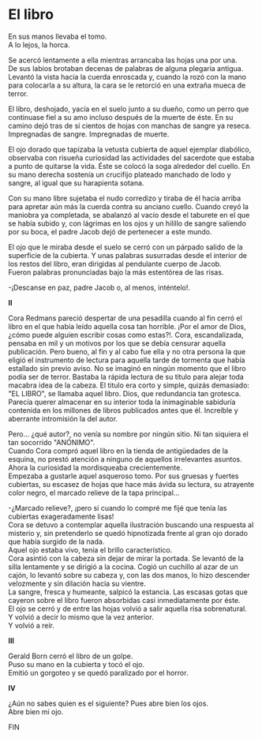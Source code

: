 # El libro

En sus manos llevaba el tomo.  
A lo lejos, la horca.

Se acercó lentamente a ella mientras arrancaba las hojas una por una.  
De sus labios brotaban decenas de palabras de alguna plegaria antigua.  
Levantó la vista hacia la cuerda enroscada y, cuando la rozó con la
mano para colocarla a su altura, la cara se le retorció en una extraña
mueca de terror.

El libro, deshojado, yacía en el suelo junto a su dueño, como un perro
que continuase fiel a su amo incluso después de la muerte de éste. En
su camino dejó tras de sí cientos de hojas con manchas de sangre ya
reseca. Impregnadas de sangre. Impregnadas de muerte.

El ojo dorado que tapizaba la vetusta cubierta de aquel ejemplar
diabólico, observaba con risueña curiosidad las actividades del
sacerdote que estaba a punto de quitarse la vida. Éste se colocó la
soga alrededor del cuello. En su mano derecha sostenía un crucifijo
plateado manchado de lodo y sangre, al igual que su harapienta sotana.

Con su mano libre sujetaba el nudo corredizo y tiraba de él hacia
arriba para apretar aún más la cuerda contra su anciano cuello. Cuando
creyó la maniobra ya completada, se abalanzó al vacío desde el taburete
en el que se había subido y, con lágrimas en los ojos y un hilillo de
sangre saliendo por su boca, el padre Jacob dejó de pertenecer a este
mundo.

El ojo que le miraba desde el suelo se cerró con un párpado salido de
la superficie de la cubierta. Y unas palabras susurradas desde el
interior de los restos del libro, eran dirigidas al pendulante cuerpo
de Jacob.  
Fueron palabras pronunciadas bajo la más estentórea de las risas.

-¡Descanse en paz, padre Jacob o, al menos, inténtelo!.

**II**

Cora Redmans pareció despertar de una pesadilla cuando al fin cerró el
libro en el que había leído aquella cosa tan horrible. ¡Por el amor de
Dios, ¿cómo puede alguien escribir cosas como estas?!. Cora,
escandalizada, pensaba en mil y un motivos por los que se debía
censurar aquella publicación. Pero bueno, al fin y al cabo fue ella y
no otra persona la que eligió el instrumento de lectura para aquella
tarde de tormenta que había estallado sin previo aviso.
No se imaginó en ningún momento que el libro podía ser de terror.
Bastaba la rápida lectura de su titulo para alejar toda macabra idea de
la cabeza. El titulo era corto y simple, quizás demasiado: "EL LIBRO",
se llamaba aquel libro. Dios, que redundancia tan grotesca. Parecía
querer almacenar en su interior toda la inimaginable sabiduría
contenida en los millones de libros publicados antes que él. Increíble
y aberrante intromisión la del autor.

Pero... ¿qué autor?, no venía su nombre por ningún sitio. Ni tan
siquiera el tan socorrido "ANÓNIMO".  
Cuando Cora compró aquel libro en la tienda de antigüedades de la
esquina, no prestó atención a ninguno de aquellos irrelevantes asuntos.  
Ahora la curiosidad la mordisqueaba crecientemente.  
Empezaba a gustarle aquel asqueroso tomo. Por sus gruesas y fuertes
cubiertas, su escasez de hojas que hace más ávida su lectura, su
atrayente color negro, el marcado relieve de la tapa principal...

-¿Marcado relieve?, ¡pero si cuando lo compré me fijé que tenía las
cubiertas exageradamente lisas!  
Cora se detuvo a contemplar aquella ilustración buscando una respuesta
al misterio y, sin pretenderlo se quedó hipnotizada frente al gran ojo
dorado que había surgido de la nada.  
Aquel ojo estaba vivo, tenía el brillo característico.  
Cora asintió con la cabeza sin dejar de mirar la portada. Se levantó de
la silla lentamente y se dirigió a la cocina. Cogió un cuchillo al azar
de un cajón, lo levantó sobre su cabeza y, con las dos manos, lo hizo
descender velozmente y sin dilación hacia su vientre.  
La sangre, fresca y humeante, salpicó la estancia. Las escasas gotas
que cayeron sobre el libro fueron absorbidas casi inmediatamente por
éste.  
El ojo se cerró y de entre las hojas volvió a salir aquella risa
sobrenatural.  
Y volvió a decir lo mismo que la vez anterior.  
Y volvió a reír.

**III**

Gerald Born cerró el libro de un golpe.  
Puso su mano en la cubierta y tocó el ojo.  
Emitió un gorgoteo y se quedó paralizado por el horror.

**IV**

¿Aún no sabes quien es el siguiente? Pues abre bien los ojos.  
Abre bien mi ojo.

FIN
